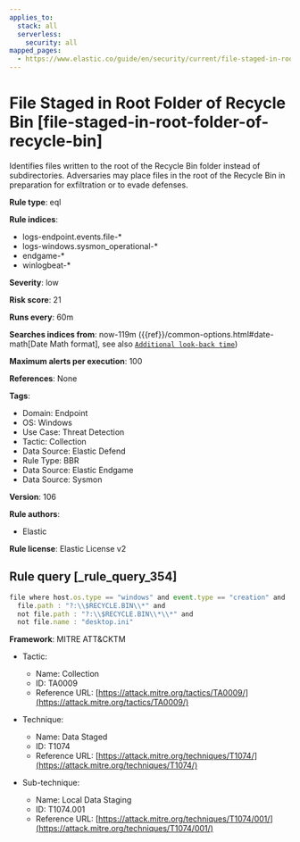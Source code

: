 ```yaml
---
applies_to:
  stack: all
  serverless:
    security: all
mapped_pages:
  - https://www.elastic.co/guide/en/security/current/file-staged-in-root-folder-of-recycle-bin.html
---
```


# File Staged in Root Folder of Recycle Bin [file-staged-in-root-folder-of-recycle-bin]

Identifies files written to the root of the Recycle Bin folder instead of subdirectories. Adversaries may place files in the root of the Recycle Bin in preparation for exfiltration or to evade defenses.

**Rule type**: eql

**Rule indices**:

* logs-endpoint.events.file-*
* logs-windows.sysmon_operational-*
* endgame-*
* winlogbeat-*

**Severity**: low

**Risk score**: 21

**Runs every**: 60m

**Searches indices from**: now-119m ({{ref}}/common-options.html#date-math[Date Math format], see also [`Additional look-back time`](docs-content://solutions/security/detect-and-alert/create-detection-rule.md#rule-schedule))

**Maximum alerts per execution**: 100

**References**: None

**Tags**:

* Domain: Endpoint
* OS: Windows
* Use Case: Threat Detection
* Tactic: Collection
* Data Source: Elastic Defend
* Rule Type: BBR
* Data Source: Elastic Endgame
* Data Source: Sysmon

**Version**: 106

**Rule authors**:

* Elastic

**Rule license**: Elastic License v2

## Rule query [_rule_query_354]

```js
file where host.os.type == "windows" and event.type == "creation" and
  file.path : "?:\\$RECYCLE.BIN\\*" and
  not file.path : "?:\\$RECYCLE.BIN\\*\\*" and
  not file.name : "desktop.ini"
```

**Framework**: MITRE ATT&CKTM

* Tactic:

    * Name: Collection
    * ID: TA0009
    * Reference URL: [https://attack.mitre.org/tactics/TA0009/](https://attack.mitre.org/tactics/TA0009/)

* Technique:

    * Name: Data Staged
    * ID: T1074
    * Reference URL: [https://attack.mitre.org/techniques/T1074/](https://attack.mitre.org/techniques/T1074/)

* Sub-technique:

    * Name: Local Data Staging
    * ID: T1074.001
    * Reference URL: [https://attack.mitre.org/techniques/T1074/001/](https://attack.mitre.org/techniques/T1074/001/)



